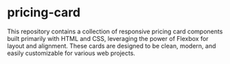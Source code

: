 # pricing-card
This repository contains a collection of responsive pricing card components built primarily with HTML and CSS, leveraging the power of Flexbox for layout and alignment. These cards are designed to be clean, modern, and easily customizable for various web projects.
